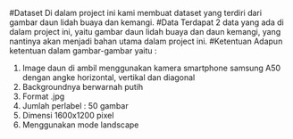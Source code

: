 #Dataset 
Di dalam project ini kami membuat dataset yang terdiri dari gambar daun lidah buaya dan kemangi.
#Data 
Terdapat 2 data yang ada di dalam project ini, yaitu gambar daun lidah buaya dan daun kemangi, yang nantinya akan menjadi bahan utama dalam project ini.
#Ketentuan 
Adapun ketentuan dalam gambar-gambar yaitu :
1. Image daun di ambil menggunakan kamera smartphone samsung A50 dengan angke horizontal, vertikal dan diagonal
2. Backgroundnya berwarnah putih
3. Format .jpg 
4. Jumlah perlabel : 50 gambar
5. Dimensi 1600x1200 pixel 
6. Menggunakan mode landscape
